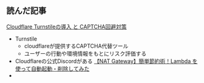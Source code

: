 ## 読んだ記事
[Cloudflare Turnstileの導入 と CAPTCHA回避対策](https://zenn.dev/localer/articles/335602817265d3)
- Turnstile
	- cloudflareが提供するCAPTCHA代替ツール
	- ユーザーの行動や環境情報をもとにリスク評価する
- Cloudflareの公式Discordがある
[【NAT Gateway】簡単節約術！Lambda を使って自動起動・削除してみた](https://blog.serverworks.co.jp/nat-gateway-auto)
- 